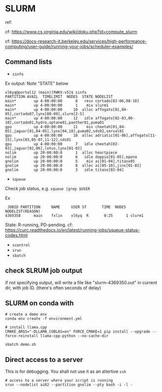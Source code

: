 # SLURM

ref: 

cf: https://www.cs.virginia.edu/wiki/doku.php?id=compute_slurm

cf: https://docs-research-it.berkeley.edu/services/high-performance-computing/user-guide/running-your-jobs/scheduler-examples/

## Command lists
* `sinfo`

Ex output: Note "STATE" below

```
xl6yq@portal12 (main)[RWKV-v5]$ sinfo
PARTITION AVAIL  TIMELIMIT  NODES  STATE NODELIST
main*        up 4-00:00:00      8   resv cortado[02-06,08-10]
main*        up 4-00:00:00      1    mix slurm1
main*        up 4-00:00:00     10  alloc affogato[01,04-05],cortado07,lynx[08-09],slurm[2-5]
main*        up 4-00:00:00     12   idle affogato[02-03,06-10],cortado01,hydro,optane01,panther01,puma01
gpu          up 4-00:00:00     11    mix cheetah[01,04-05],jaguar[01,04-05],lynx[04,10],puma02,sds02,serval01
gpu          up 4-00:00:00     18  alloc adriatic[01-06],affogato[11-15],lynx[03,05-07,11-12],sds01
gpu          up 4-00:00:00      7   idle cheetah[02-03],jaguar[02,06],lotus,lynx[01-02]
nolim        up 20-00:00:0      1  alloc heartpiece
nolim        up 20-00:00:0      6   idle doppio[01-05],epona
gnolim       up 20-00:00:0      5    mix ai[01-04],titanx05
gnolim       up 20-00:00:0      8  alloc ai[05-10],jinx[01-02]
gnolim       up 20-00:00:0      3   idle titanx[02-04]
```

* `squeue`

Check job status, e.g. `squeue |grep $USER`

Ex
```
 JOBID PARTITION     NAME     USER ST       TIME  NODES NODELIST(REASON)
4369358      main    fxlin    xl6yq  R       0:25      1 slurm1
```
State: R-running, PD-pending. cf: https://curc.readthedocs.io/en/latest/running-jobs/squeue-status-codes.html


* `scontrol`
* `srun`
* `sbatch`

## check SLRUM job output
if not specifying output, will write a file like "slurm-4369350.out" in current dir, with job ID.
(there's often seconds of delay)

## SLURM on conda with 
```
# create a demo env 
conda env create -f environment.yml

# install llama.cpp
CMAKE_ARGS="-DLLAMA_CUBLAS=on" FORCE_CMAKE=1 pip install --upgrade --force-reinstall llama-cpp-python --no-cache-dir

sbatch demo.sh
```


## Direct access to a server
This is for debugging. You shall not use it as an altertive `ssh`
```
# access to a server where your script is running
srun --nodelist ai02 --partition gnolim --pty bash -i -l -
```

